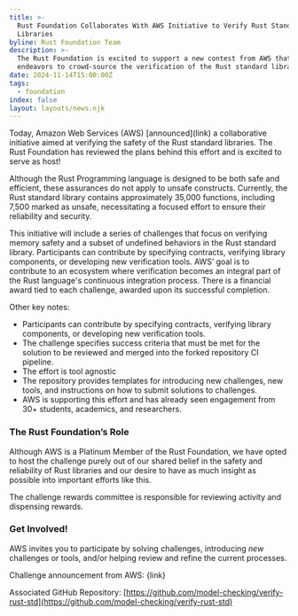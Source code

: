 ```yaml
---
title: >-
  Rust Foundation Collaborates With AWS Initiative to Verify Rust Standard
  Libraries
byline: Rust Foundation Team
description: >-
  The Rust Foundation is excited to support a new contest from AWS that
  endeavors to crowd-source the verification of the Rust standard libraries.
date: 2024-11-14T15:00:00Z
tags:
  - foundation
index: false
layout: layouts/news.njk
---
```

Today, Amazon Web Services (AWS) \[announced\](link) a collaborative initiative aimed at verifying the safety of the Rust standard libraries. The Rust Foundation has reviewed the plans behind this effort and is excited to serve as host!

Although the Rust Programming language is designed to be both safe and efficient, these assurances do not apply to unsafe constructs. Currently, the Rust standard library contains approximately 35,000 functions, including 7,500 marked as unsafe, necessitating a focused effort to ensure their reliability and security.

This initiative will include a series of challenges that focus on verifying memory safety and a subset of undefined behaviors in the Rust standard library. Participants can contribute by specifying contracts, verifying library components, or developing new verification tools. AWS’ goal is to contribute to an ecosystem where verification becomes an integral part of the Rust language's continuous integration process. There is a financial award tied to each challenge, awarded upon its successful completion.

Other key notes:

* Participants can contribute by specifying contracts, verifying library components, or developing new verification tools.
* The challenge specifies success criteria that must be met for the solution to be reviewed and merged into the forked repository CI pipeline.
* The effort is tool agnostic
* The repository provides templates for introducing new challenges, new tools, and instructions on how to submit solutions to challenges.
* AWS is supporting this effort and has already seen engagement from 30+ students, academics, and researchers.

### The Rust Foundation’s Role

Although AWS is a Platinum Member of the Rust Foundation, we have opted to host the challenge purely out of our shared belief in the safety and reliability of Rust libraries and our desire to have as much insight as possible into important efforts like this.

The challenge rewards committee is responsible for reviewing activity and dispensing rewards.

### Get Involved!

AWS invites you to participate by solving challenges, introducing *new* challenges or tools, and/or helping review and refine the current processes.

Challenge announcement from AWS: \{link\}

Associated GitHub Repository: [https://github.com/model-checking/verify-rust-std](https://github.com/model-checking/verify-rust-std)

&nbsp;